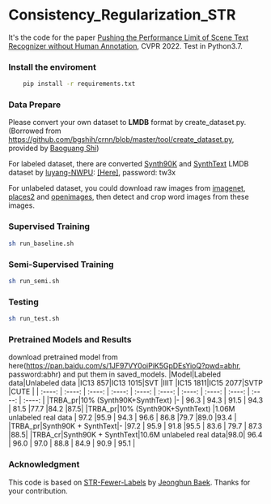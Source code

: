 # Consistency_Regularization_STR

It's the code for the paper [Pushing the Performance Limit of Scene Text Recognizer without Human Annotation](https://arxiv.org/abs/2204.07714), CVPR 2022.
Test in Python3.7.
### Install the enviroment
```bash
    pip install -r requirements.txt
```
### Data Prepare
Please convert your own dataset to **LMDB** format by create_dataset.py. (Borrowed from https://github.com/bgshih/crnn/blob/master/tool/create_dataset.py, provided by [Baoguang Shi](https://github.com/bgshih))

For labeled dataset, there are converted [Synth90K](http://www.robots.ox.ac.uk/~vgg/data/text/) and [SynthText](http://www.robots.ox.ac.uk/~vgg/data/scenetext/) LMDB dataset by [luyang-NWPU](https://github.com/luyang-NWPU): [[Here]](https://pan.baidu.com/s/1C42j5EoDy1fTtDE8gwwndw),  password: tw3x

For unlabeled dataset, you could download raw images from [imagenet](https://image-net.org/), [places2](http://places2.csail.mit.edu/) and [openimages](https://storage.googleapis.com/openimages), then detect and crop word images
from these images. 

### Supervised Training
```bash
sh run_baseline.sh
```
### Semi-Supervised Training
```bash
sh run_semi.sh
```

### Testing
```bash
sh run_test.sh
```

### Pretrained Models and Results
download pretrained model from here(https://pan.baidu.com/s/1JF97VY0oiPiK5GpDEsYioQ?pwd=abhr, password:abhr) and put them in saved_models.
|Model|Labeled data|Unlabeled data                |IC13 857|IC13 1015|SVT     |IIIT    |IC15 1811|IC15 2077|SVTP   |CUTE    |
| :----: | :----: | :----:                        | :----: | :----:  | :----: | :----: | :----:  | :----: | :----: | :----: |
|TRBA_pr|10% (Synth90K+SynthText)  |-          | 96.3       | 94.3  | 91.5      | 94.3    | 81.5    |77.7 |84.2 |87.5|
|TRBA_pr|10% (Synth90K+SynthText)  |1.06M unlabeled real data     | 97.2    |95.9 | 94.3        |   96.6  |  86.8 |79.7 |89.0 |93.4 |
|TRBA_pr|Synth90K + SynthText|-                     |97.2   | 95.9   | 91.8    |95.5      | 83.6   |  79.7    | 87.3   |88.5|
|TRBA_cr|Synth90K + SynthText|10.6M unlabeled real data|98.0| 96.4   | 96.0   | 97.0   |  88.8   | 84.9   | 90.9  | 95.1   |


### Acknowledgment
This code is based on [STR-Fewer-Labels](https://github.com/ku21fan/STR-Fewer-Labels) by [Jeonghun Baek](https://github.com/ku21fan). Thanks for your contribution.
